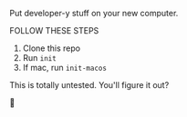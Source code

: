 Put developer-y stuff on your new computer.

FOLLOW THESE STEPS

1. Clone this repo 
2. Run `init` 
3. If mac, run `init-macos`

This is totally untested. You'll figure it out?

👋
